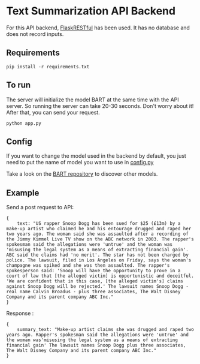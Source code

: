 # Text Summarization API Backend

For this API backend, [FlaskRESTful](https://flask-restful.readthedocs.io/en/latest/) has been used. It has no database and does not record inputs.

## Requirements

    pip install -r requirements.txt


## To run

The server will initialize the model BART at the same time with the API server. So running the server can take 20-30 seconds. Don't worry about it! After that, you can send your request.

    python app.py

## Config

If you want to change the model used in the backend by default, you just need to put the name of model you want to use in [config.py](./config.py)

Take a look on the [BART repository](https://github.com/pytorch/fairseq/tree/master/examples/bart) to discover other models.

## Example

Send a post request to API:

    {
        text: "US rapper Snoop Dogg has been sued for $25 (£13m) by a make-up artist who claimed he and his entourage drugged and raped her two years ago. The woman said she was assaulted after a recording of the Jimmy Kimmel Live TV show on the ABC network in 2003. The rapper's spokesman said the allegations were 'untrue' and the woman was 'misusing the legal system as a means of extracting financial gain'. ABC said the claims had 'no merit'. The star has not been charged by police. The lawsuit, filed in Los Angeles on Friday, says the woman's champagne was spiked and she was then assaulted. The rapper's spokesperson said: 'Snoop will have the opportunity to prove in a court of law that [the alleged victim] is opportunistic and deceitful. 'We are confident that in this case, [the alleged victim's] claims against Snoop Dogg will be rejected.' The lawsuit names Snoop Dogg - real name Calvin Broadus - plus three associates, The Walt Disney Company and its parent company ABC Inc."
    }

Response :

    {
        summary_text: "Make-up artist claims she was drugged and raped two years ago. Rapper's spokesman said the allegations were 'untrue' and the woman was'misusing the legal system as a means of extracting financial gain' The lawsuit names Snoop Dogg plus three associates, The Walt Disney Company and its parent company ABC Inc."
    }
